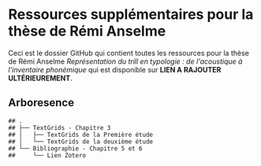 Ressources supplémentaires pour la thèse de Rémi Anselme
================

Ceci est le dossier GitHub qui contient toutes les ressources pour la thèse de Rémi Anselme *Représentation du trill en typologie : de l'acoustique à l'inventaire phonémique* qui est disponible sur **LIEN A RAJOUTER ULTÉRIEUREMENT**.


## Arboresence

    ## .
    ## ├── TextGrids - Chapitre 3
    ## │   ├── TextGrids de la Première étude
    ## │   └── TextGrids de la deuxième étude
    ## └── Bibliographie - Chapitre 5 et 6
    ##     └── Lien Zotero
    
